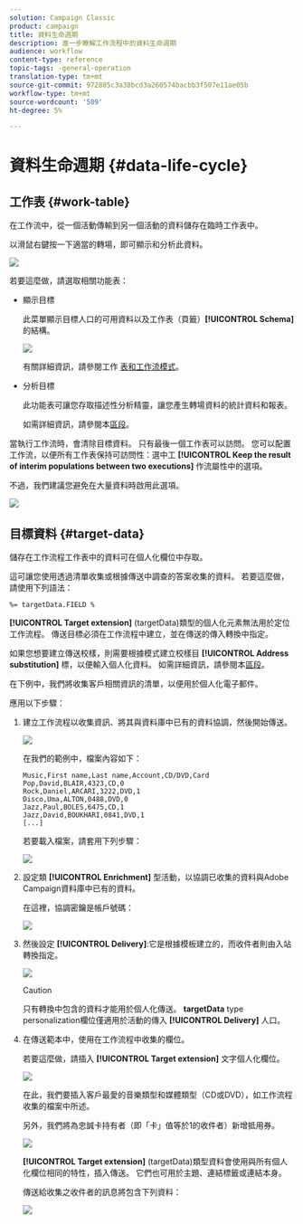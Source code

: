 ```yaml
---
solution: Campaign Classic
product: campaign
title: 資料生命週期
description: 進一步瞭解工作流程中的資料生命週期
audience: workflow
content-type: reference
topic-tags: -general-operation
translation-type: tm+mt
source-git-commit: 972885c3a38bcd3a260574bacbb3f507e11ae05b
workflow-type: tm+mt
source-wordcount: '509'
ht-degree: 5%

---
```



# 資料生命週期 {#data-life-cycle}

## 工作表 {#work-table}

在工作流中，從一個活動傳輸到另一個活動的資料儲存在臨時工作表中。

以滑鼠右鍵按一下適當的轉場，即可顯示和分析此資料。

![](assets/wf-right-click-analyze.png)

若要這麼做，請選取相關功能表：

* 顯示目標

   此菜單顯示目標人口的可用資料以及工作表（頁籤）**[!UICONTROL Schema]** 的結構。

   ![](assets/wf-right-click-display.png)

   有關詳細資訊，請參閱工作 [表和工作流模式](../../workflow/using/monitoring-workflow-execution.md#worktables-and-workflow-schema)。

* 分析目標

   此功能表可讓您存取描述性分析精靈，讓您產生轉場資料的統計資料和報表。

   如需詳細資訊，請參閱本[區段](../../reporting/using/using-the-descriptive-analysis-wizard.md)。

當執行工作流時，會清除目標資料。 只有最後一個工作表可以訪問。 您可以配置工作流，以便所有工作表保持可訪問性：選中工 **[!UICONTROL Keep the result of interim populations between two executions]** 作流屬性中的選項。

不過，我們建議您避免在大量資料時啟用此選項。

![](assets/wf-purge-data-option.png)

## 目標資料 {#target-data}

儲存在工作流程工作表中的資料可在個人化欄位中存取。

這可讓您使用透過清單收集或根據傳送中調查的答案收集的資料。 若要這麼做，請使用下列語法：

```
%= targetData.FIELD %
```

**[!UICONTROL Target extension]** (targetData)類型的個人化元素無法用於定位工作流程。 傳送目標必須在工作流程中建立，並在傳送的傳入轉換中指定。

如果您想要建立傳送校樣，則需要根據模式建立校樣目 **[!UICONTROL Address substitution]** 標，以便輸入個人化資料。 如需詳細資訊，請參閱本[區段](../../delivery/using/steps-defining-the-target-population.md#using-address-substitution-in-proof)。

在下例中，我們將收集客戶相關資訊的清單，以便用於個人化電子郵件。

應用以下步驟：

1. 建立工作流程以收集資訊、將其與資料庫中已有的資料協調，然後開始傳送。

   ![](assets/wf-targetdata-sample-1.png)

   在我們的範例中，檔案內容如下：

   ```
   Music,First name,Last name,Account,CD/DVD,Card
   Pop,David,BLAIR,4323,CD,0
   Rock,Daniel,ARCARI,3222,DVD,1
   Disco,Uma,ALTON,0488,DVD,0
   Jazz,Paul,BOLES,6475,CD,1
   Jazz,David,BOUKHARI,0841,DVD,1
   [...]
   ```

   若要載入檔案，請套用下列步驟：

   ![](assets/wf-targetdata-sample-2.png)

1. 設定類 **[!UICONTROL Enrichment]** 型活動，以協調已收集的資料與Adobe Campaign資料庫中已有的資料。

   在這裡，協調密鑰是帳戶號碼：

   ![](assets/wf-targetdata-sample-3.png)

1. 然後設定 **[!UICONTROL Delivery]**:它是根據模板建立的，而收件者則由入站轉換指定。

   ![](assets/wf-targetdata-sample-4.png)

   >[!CAUTION]
   >
   >只有轉換中包含的資料才能用於個人化傳送。 **targetData** type personalization欄位僅適用於活動的傳入 **[!UICONTROL Delivery]** 人口。

1. 在傳送範本中，使用在工作流程中收集的欄位。

   若要這麼做，請插入 **[!UICONTROL Target extension]** 文字個人化欄位。

   ![](assets/wf-targetdata-sample-5.png)

   在此，我們要插入客戶最愛的音樂類型和媒體類型（CD或DVD），如工作流程收集的檔案中所述。

   另外，我們將為忠誠卡持有者（即「卡」值等於1的收件者）新增抵用券。

   ![](assets/wf-targetdata-sample-6.png)

   **[!UICONTROL Target extension]** (targetData)類型資料會使用與所有個人化欄位相同的特性，插入傳送。 它們也可用於主題、連結標籤或連結本身。

   傳送給收集之收件者的訊息將包含下列資料：

   ![](assets/wf-targetdata-sample-7.png)
